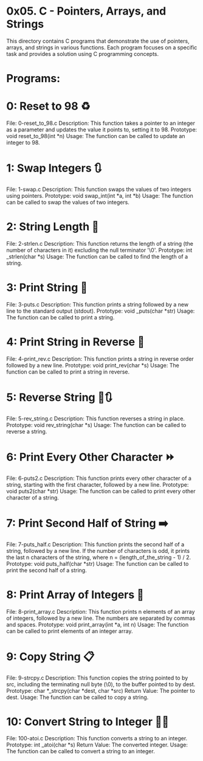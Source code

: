 # 0x05. C - Pointers, Arrays, and Strings
This directory contains C programs that demonstrate the use of pointers, arrays, and strings in various functions. Each program focuses on a specific task and provides a solution using C programming concepts.

# Programs:
# 0: Reset to 98 ♻️
File: 0-reset_to_98.c
Description: This function takes a pointer to an integer as a parameter and updates the value it points to, setting it to 98.
Prototype: void reset_to_98(int *n)
Usage: The function can be called to update an integer to 98.
# 1: Swap Integers 🔃
File: 1-swap.c
Description: This function swaps the values of two integers using pointers.
Prototype: void swap_int(int *a, int *b)
Usage: The function can be called to swap the values of two integers.
# 2: String Length 📏
File: 2-strlen.c
Description: This function returns the length of a string (the number of characters in it) excluding the null terminator '\0'.
Prototype: int _strlen(char *s)
Usage: The function can be called to find the length of a string.
# 3: Print String 📃
File: 3-puts.c
Description: This function prints a string followed by a new line to the standard output (stdout).
Prototype: void _puts(char *str)
Usage: The function can be called to print a string.
# 4: Print String in Reverse 🔁
File: 4-print_rev.c
Description: This function prints a string in reverse order followed by a new line.
Prototype: void print_rev(char *s)
Usage: The function can be called to print a string in reverse.
# 5: Reverse String 🔁🔃
File: 5-rev_string.c
Description: This function reverses a string in place.
Prototype: void rev_string(char *s)
Usage: The function can be called to reverse a string.
# 6: Print Every Other Character ⏩
File: 6-puts2.c
Description: This function prints every other character of a string, starting with the first character, followed by a new line.
Prototype: void puts2(char *str)
Usage: The function can be called to print every other character of a string.
# 7: Print Second Half of String ➡️
File: 7-puts_half.c
Description: This function prints the second half of a string, followed by a new line. If the number of characters is odd, it prints the last n characters of the string, where n = (length_of_the_string - 1) / 2.
Prototype: void puts_half(char *str)
Usage: The function can be called to print the second half of a string.
# 8: Print Array of Integers 🔢
File: 8-print_array.c
Description: This function prints n elements of an array of integers, followed by a new line. The numbers are separated by commas and spaces.
Prototype: void print_array(int *a, int n)
Usage: The function can be called to print elements of an integer array.
# 9: Copy String 📋
File: 9-strcpy.c
Description: This function copies the string pointed to by src, including the terminating null byte (\0), to the buffer pointed to by dest.
Prototype: char *_strcpy(char *dest, char *src)
Return Value: The pointer to dest.
Usage: The function can be called to copy a string.
# 10: Convert String to Integer 🔢🔢
File: 100-atoi.c
Description: This function converts a string to an integer.
Prototype: int _atoi(char *s)
Return Value: The converted integer.
Usage: The function can be called to convert a string to an integer.
